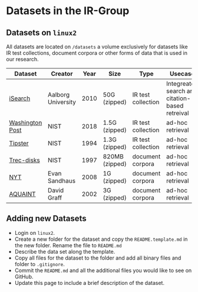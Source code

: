 # Datasets in the IR-Group

## Datasets on `linux2`

All datasets are located on `/datasets` a volume exclusively for datasets like IR test collections, document corpora or other forms of data that is used in our research.

| Dataset  | Creator | Year | Size | Type | Usecase |
| ---------| ------- | ---- | ---- | ---- | ------------- |
| [iSearch](/iSearch/README.md) | Aalborg University | 2010 | 50G (zipped) | IR test collection | Integreated search and citation-based retreival |
| [Washington Post](/WAPost/README.md) | NIST | 2018 | 1.5G (zipped) | IR test collection  | ad-hoc retrieval |
| [Tipster](/tipster/README.md) | NIST | 1994 | 1.3G (zipped) | IR test collection  | ad-hoc retrieval |
| [Trec-disks](/trec-disks/README.md) | NIST | 1997 | 820MB (zipped) | document corpora  | ad-hoc retrieval |
| [NYT](/NYT/README.md) | Evan Sandhaus | 2008 | 1G (zipped) | document corpora | ad-hoc retrieval |
| [AQUAINT](/AQUAINT/README.md) | David Graff | 2002 | 3G (zipped)| document corpora | ad-hoc retrieval |

## Adding new Datasets

- Login on `linux2`.
- Create a new folder for the dataset and copy the `README.template.md` in the new folder. Rename the file to `README.md`
- Describe the data set along the template.
- Copy all files for the dataset to the folder and add all binary files and folder to `.gitignore`.
- Commit the `README.md` and all the additional files you would like to see on GitHub.
- Update this page to include a brief description of the dataset.
